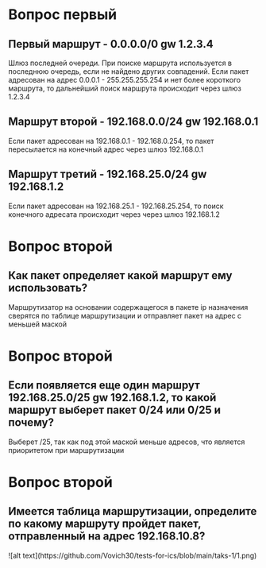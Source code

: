 <h1>Вопрос первый</h1>
<h2>Первый маршрут - 0.0.0.0/0 gw 1.2.3.4</h2>
<p>Шлюз последней очереди. При поиске маршрута используется в последнюю очередь, если не найдено других совпадений. 
Если пакет адресован на адрес 0.0.0.1 - 255.255.255.254 и нет более короткого маршрута, то дальнейший поиск маршрута происходит через шлюз 1.2.3.4</p>
<h2>Маршрут второй - 192.168.0.0/24 gw 192.168.0.1</h2>
<p>Если пакет адресован на 192.168.0.1 - 192.168.0.254, то пакет пересылается на конечный адрес через шлюз 192.168.0.1</p>
<h2>Маршрут третий - 192.168.25.0/24 gw 192.168.1.2</h2>
<p>Если пакет адресован на 192.168.25.1 - 192.168.25.254, то поиск конечного адресата происходит через через шлюз 192.168.1.2</p>
<h1>Вопрос второй</h1>
<h2>Как пакет определяет какой маршрут ему использовать?</h2>
<p>Маршрутизатор на основании содержащегося в пакете ip назначения сверятся по таблице маршрутизации и отправляет пакет на адрес с меньшей маской</p>
<h1>Вопрос второй</h1>
<h2>Если появляется еще один маршрут 192.168.25.0/25 gw 192.168.1.2, то какой маршрут выберет пакет 0/24 или 0/25 и почему?</h2>
<p>Выберет /25, так как под этой маской меньше адресов, что является приоритетом при маршрутизации</p>
<h1>Вопрос второй</h1>
<h2>Имеется таблица маршрутизации, определите по какому маршруту пройдет пакет, отправленный на адрес 192.168.10.8?</h2>
![alt text](https://github.com/Vovich30/tests-for-ics/blob/main/taks-1/1.png)
<p></p>
